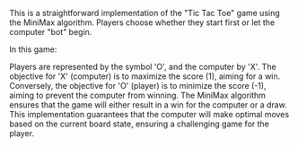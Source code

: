 This is a straightforward implementation of the "Tic Tac Toe" game using the MiniMax algorithm. Players choose whether they start first or let the computer "bot" begin.

In this game:

Players are represented by the symbol 'O', and the computer by 'X'.
The objective for 'X' (computer) is to maximize the score (1), aiming for a win.
Conversely, the objective for 'O' (player) is to minimize the score (-1), aiming to prevent the computer from winning.
The MiniMax algorithm ensures that the game will either result in a win for the computer or a draw.
This implementation guarantees that the computer will make optimal moves based on the current board state, ensuring a challenging game for the player.
